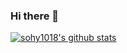 ### Hi there 👋
[![sohy1018's github stats](https://github-readme-stats.vercel.app/api?username=sohy1018&show_icons=true)](https://github.com/anuraghazra/github-readme-stats)

<!--
**sohy1018/sohy1018** is a ✨ _special_ ✨ repository because its `README.md` (this file) appears on your GitHub profile.

Here are some ideas to get you started:

- 🔭 I’m currently working on ...
- 🌱 I’m currently learning ...
- 👯 I’m looking to collaborate on ...
- 🤔 I’m looking for help with ...
- 💬 Ask me about ...
- 📫 How to reach me: ...
- 😄 Pronouns: ...
- ⚡ Fun fact: ...
-->
